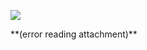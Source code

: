![](Evernote%20Snapshot%2020140901%20174423.jpg)


<p style="text-align:center;margin:0">
</p>
 **(error reading attachment)**

<p style="text-align:center;margin:0">
</p>